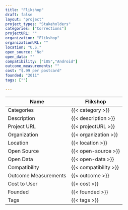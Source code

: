 ```yaml
---
title: "Flikshop"
draft: false
layout: "project"
project_types: "Stakeholders"
categories: ["Corrections"]
projectURL: ""
organization: "Flikshop"
organizationURL: ""
location: "U.S."
open_source: "No"
open_data: ""
compatibility: ["iOS","Android"]
outcome_measurements: ""
cost: "$.99 per postcard"
founded: "2011"
tags: [""]

---
```



Name                    |  Flikshop    
------------------------|----
Categories              | {{< category >}} 
Description             | {{< description >}} 
Project URL             | {{< projectURL >}} 
Organization            | {{< organization >}} 
Location                | {{< location >}} 
Open Source             | {{< open-source >}} 
Open Data               | {{< open-data >}} 
Compatibility           | {{< compatibility >}} 
Outcome Measurements    | {{< outcome >}} 
Cost to User            | {{< cost >}} 
Founded                 | {{< founded >}} 
Tags                    | {{< tags >}} 

